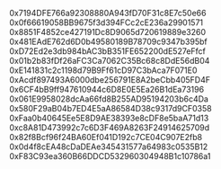 0x7194DFE766a92308880A943fD70F31c8E7c50e66
0x0f66619058BB9675f3d394FCc2cE236a29901571
0x8851F4852ce427191Dc8D9065d720619889e3260
0x481EAdE762d6D0b49580189B78709c9347b395bf
0xD72Ed2e3db984bAC3bB351FE652200dE527eFfcf
0x01b2b83fDf26aFC3Ca7062C35Bc68c8DdE56dB04
0xE141831c2c1198d79B9Ff61cD97C3bAca7F071E0
0xAcdf897493A6000dbe256791E8A2beCbb405FD4F
0x6CF4bB9ff947610944c6D8E0E5Ea26B1dEa73196
0x061E9958028dcAa66fd8B255AD95194203b6c4Da
0x580F29aB04b7ED4E5aA86584D38c9317d9CF0358
0xFaa0b40645Ee5E8D9AE38393e8cDF8e5baA71d13
0xc8A81D473992c7c6D3F469A8263F24914625709d
0x82f8Bcf96f24BA60Ef041D192c7CE04C907E2fb8
0x0d4f8cEA48cDaDEAe345431577a64983c0535B12
0xF83C93ea360B66DDCD532960304948B1c10786a1
